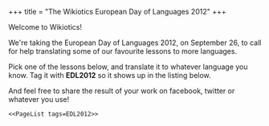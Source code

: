 +++
title = "The Wikiotics European Day of Languages 2012"
+++

Welcome to Wikiotics\!

We're taking the European Day of Languages 2012, on September 26, to
call for help translating some of our favourite lessons to more
languages.

Pick one of the lessons below, and translate it to whatever language you
know. Tag it with **EDL2012** so it shows up in the listing below.

And feel free to share the result of your work on facebook, twitter or
whatever you use\!

`<<PageList tags=EDL2012>>`
